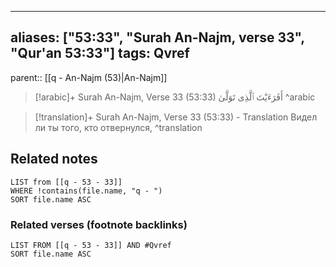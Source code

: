 
---
aliases: ["53:33", "Surah An-Najm, verse 33", "Qur'an 53:33"]
tags: Qvref
---

parent:: [[q - An-Najm (53)|An-Najm]]

> [!arabic]+ Surah An-Najm, Verse 33 (53:33)
> <span class="quran-arabic">أَفَرَءَيْتَ ٱلَّذِى تَوَلَّىٰ</span>
^arabic

> [!translation]+ Surah An-Najm, Verse 33 (53:33) - Translation
> Видел ли ты того, кто отвернулся,
^translation



## Related notes
```dataview
LIST from [[q - 53 - 33]]
WHERE !contains(file.name, "q - ")
SORT file.name ASC
```

### Related verses (footnote backlinks)
```dataview
LIST FROM [[q - 53 - 33]] AND #Qvref
SORT file.name ASC
```

